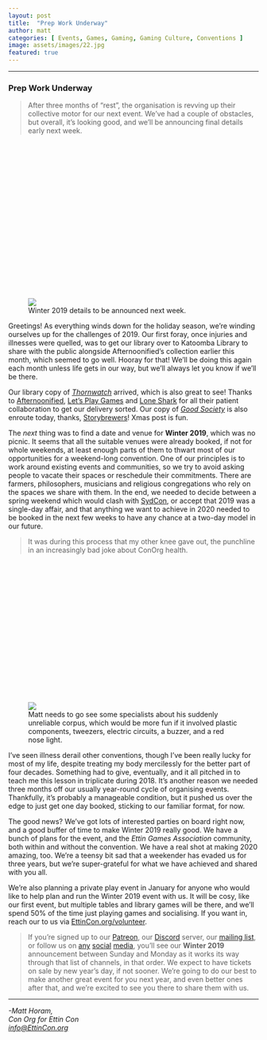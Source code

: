 ```yaml
---
layout: post
title:  "Prep Work Underway"
author: matt
categories: [ Events, Games, Gaming, Gaming Culture, Conventions ]
image: assets/images/22.jpg
featured: true
---
```


<section name="27d3" class="section section--body section--first"><div class="section-divider"><hr class="section-divider"></div><div class="section-content"><div class="section-inner sectionLayout--insetColumn"><h3 name="40c2" id="40c2" class="graf graf--h3 graf--leading graf--title">Prep Work Underway</h3><blockquote name="e025" id="e025" class="graf graf--blockquote graf-after--h3">After three months of “rest”, the organisation is revving up their collective motor for our next event. We’ve had a couple of obstacles, but overall, it’s looking good, and we’ll be announcing final details early next week.</blockquote><figure name="65a1" id="65a1" class="graf graf--figure graf-after--blockquote"><div class="aspectRatioPlaceholder is-locked" style="max-width: 700px; max-height: 518px;"><div class="aspectRatioPlaceholder-fill" style="padding-bottom: 74%;"></div><img class="graf-image" data-image-id="1*SDt40dvxr2GlSN1tpU_6qg.jpeg" data-width="965" data-height="714" data-is-featured="true" src="https://cdn-images-1.medium.com/max/800/1*SDt40dvxr2GlSN1tpU_6qg.jpeg"></div><figcaption class="imageCaption">Winter 2019 details to be announced next week.</figcaption></figure><p name="dd79" id="dd79" class="graf graf--p graf-after--figure">Greetings! As everything winds down for the holiday season, we’re winding ourselves up for the challenges of 2019. Our first foray, once injuries and illnesses were quelled, was to get our library over to Katoomba Library to share with the public alongside Afternoonified’s collection earlier this month, which seemed to go well. Hooray for that! We’ll be doing this again each month unless life gets in our way, but we’ll always let you know if we’ll be there.</p><p name="e892" id="e892" class="graf graf--p graf-after--p">Our library copy of <a href="https://boardgamegeek.com/boardgame/159011/thornwatch" data-href="https://boardgamegeek.com/boardgame/159011/thornwatch" class="markup--anchor markup--p-anchor" rel="noopener" target="_blank"><em class="markup--em markup--p-em">Thornwatch</em></a> arrived, which is also great to see! Thanks to <a href="https://www.afternoonified.com.au/search?q=thornwatch" data-href="https://www.afternoonified.com.au/search?q=thornwatch" class="markup--anchor markup--p-anchor" rel="noopener" target="_blank">Afternoonified</a>, <a href="http://www.letsplaygames.com.au/" data-href="http://www.letsplaygames.com.au/" class="markup--anchor markup--p-anchor" rel="noopener" target="_blank">Let’s Play Games</a> and <a href="http://lonesharkgames.com/" data-href="http://lonesharkgames.com/" class="markup--anchor markup--p-anchor" rel="noopener" target="_blank">Lone Shark</a> for all their patient collaboration to get our delivery sorted. Our copy of <a href="https://storybrewersroleplaying.com/good-society/" data-href="https://storybrewersroleplaying.com/good-society/" class="markup--anchor markup--p-anchor" rel="noopener" target="_blank"><em class="markup--em markup--p-em">Good Society</em></a> is also enroute today, thanks, <a href="https://storybrewersroleplaying.com/" data-href="https://storybrewersroleplaying.com/" class="markup--anchor markup--p-anchor" rel="noopener" target="_blank">Storybrewers</a>! Xmas post is fun.</p><p name="f4ff" id="f4ff" class="graf graf--p graf-after--p">The <em class="markup--em markup--p-em">next </em>thing was to find a date and venue for <strong class="markup--strong markup--p-strong">Winter 2019</strong>, which was no picnic. It seems that all the suitable venues were already booked, if not for whole weekends, at least enough parts of them to thwart most of our opportunities for a weekend-long convention. One of our principles is to work around existing events and communities, so we try to avoid asking people to vacate their spaces or reschedule their commitments. There are farmers, philosophers, musicians and religious congregations who rely on the spaces we share with them. In the end, we needed to decide between a spring weekend which would clash with <a href="http://www.sydcon.info/" data-href="http://www.sydcon.info/" class="markup--anchor markup--p-anchor" rel="noopener" target="_blank">SydCon</a>, or accept that 2019 was a single-day affair, and that anything we want to achieve in 2020 needed to be booked in the next few weeks to have any chance at a two-day model in our future.</p><blockquote name="1720" id="1720" class="graf graf--blockquote graf-after--p">It was during this process that my other knee gave out, the punchline in an increasingly bad joke about ConOrg health.</blockquote><figure name="8b95" id="8b95" class="graf graf--figure graf-after--blockquote"><div class="aspectRatioPlaceholder is-locked" style="max-width: 700px; max-height: 467px;"><div class="aspectRatioPlaceholder-fill" style="padding-bottom: 66.7%;"></div><img class="graf-image" data-image-id="1*aIZ8Vai6SpxHWGzCbLYbwA.jpeg" data-width="1200" data-height="800" src="https://cdn-images-1.medium.com/max/800/1*aIZ8Vai6SpxHWGzCbLYbwA.jpeg"></div><figcaption class="imageCaption">Matt needs to go see some specialists about his suddenly unreliable corpus, which would be more fun if it involved plastic components, tweezers, electric circuits, a buzzer, and a red nose light.</figcaption></figure><p name="5a7a" id="5a7a" class="graf graf--p graf-after--figure">I’ve seen illness derail other conventions, though I’ve been really lucky for most of my life, despite treating my body mercilessly for the better part of four decades. Something had to give, eventually, and it all pitched in to teach me this lesson in triplicate during 2018. It’s another reason we needed three months off our usually year-round cycle of organising events. Thankfully, it’s probably a manageable condition, but it pushed us over the edge to just get one day booked, sticking to our familiar format, for now.</p><p name="e944" id="e944" class="graf graf--p graf-after--p">The good news? We’ve got lots of interested parties on board right now, and a good buffer of time to make Winter 2019 really good. We have a bunch of plans for the event, and the <em class="markup--em markup--p-em">Ettin Games Association</em> community, both within and without the convention. We have a real shot at making 2020 amazing, too. We’re a teensy bit sad that a weekender has evaded us for three years, but we’re super-grateful for what we have achieved and shared with you all.</p><p name="02e5" id="02e5" class="graf graf--p graf-after--p">We’re also planning a private play event in January for anyone who would like to help plan and run the Winter 2019 event with us. It will be cosy, like our first event, but multiple tables and library games will be there, and we’ll spend 50% of the time just playing games and socialising. If you want in, reach our to us via <a href="https://EttinCon.org/volunteer" data-href="https://EttinCon.org/volunteer" class="markup--anchor markup--p-anchor" rel="noopener" target="_blank">EttinCon.org/volunteer</a>.</p><blockquote name="06c6" id="06c6" class="graf graf--blockquote graf-after--p graf--trailing">If you’re signed up to our <a href="https://patreon.com/EttinCon" data-href="https://patreon.com/EttinCon" class="markup--anchor markup--blockquote-anchor" rel="noopener" target="_blank">Patreon</a>, our <a href="https://invite.gg/EttinCon" data-href="https://invite.gg/EttinCon" class="markup--anchor markup--blockquote-anchor" rel="noopener" target="_blank">Discord</a> server, our <a href="https://EttinCon.org/#newsletter" data-href="https://EttinCon.org/#newsletter" class="markup--anchor markup--blockquote-anchor" rel="noopener" target="_blank">mailing list</a>, or follow us on <a href="https://instagram.com/EttinCon" data-href="https://instagram.com/EttinCon" class="markup--anchor markup--blockquote-anchor" rel="noopener" target="_blank">any</a> <a href="https://twitter.com/EttinCon" data-href="https://twitter.com/EttinCon" class="markup--anchor markup--blockquote-anchor" rel="noopener" target="_blank">social</a> <a href="https://facebook.com/EttinCon" data-href="https://facebook.com/EttinCon" class="markup--anchor markup--blockquote-anchor" rel="noopener" target="_blank">media</a>, you’ll see our <strong class="markup--strong markup--blockquote-strong">Winter 2019</strong> announcement between Sunday and Monday as it works its way through that list of channels, in that order. We expect to have tickets on sale by new year’s day, if not sooner. We’re going to do our best to make another great event for you next year, and even better ones after that, and we’re excited to see you there to share them with us.</blockquote></div></div></section><section name="9d13" class="section section--body section--last"><div class="section-divider"><hr class="section-divider"></div><div class="section-content"><div class="section-inner sectionLayout--insetColumn"><p name="123c" id="123c" class="graf graf--p graf--leading graf--trailing"><em class="markup--em markup--p-em">-Matt Horam,<br>Con Org for Ettin Con<br></em><a href="mailto:info@EttinCon.org" data-href="mailto:info@EttinCon.org" class="markup--anchor markup--p-anchor" target="_blank"><em class="markup--em markup--p-em">info@EttinCon.org</em></a></p></div></div></section>